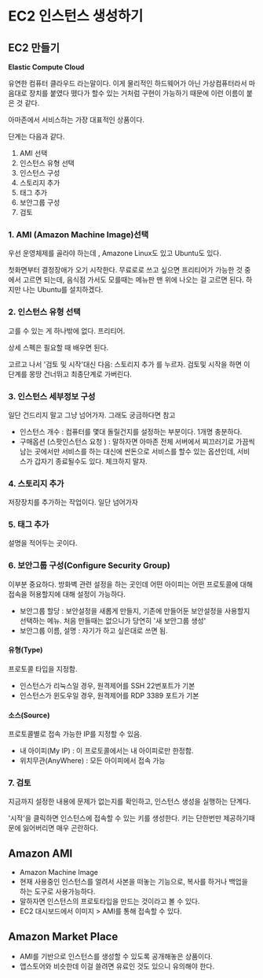 # EC2 인스턴스 생성하기



## EC2 만들기

**Elastic Compute Cloud**

유연한 컴퓨터 클라우드 라는말이다. 이게 물리적인 하드웨어가 아닌 가상컴퓨터라서 마음대로 장치를 붙였다 뗐다가 할수 있는 거처럼 구현이 가능하기 때문에 이런 이름이 붙은 것 같다. 

아마존에서 서비스하는 가장 대표적인 상품이다.

단계는 다음과 같다. 

1. AMI 선택
2. 인스턴스 유형 선택
3. 인스턴스 구성 
4. 스토리지 추가
5. 태그 추가
6. 보안그룹 구성
7. 검토



### 1. AMI (Amazon Machine Image)선택

우선 운영체제를 골라야 하는데 , Amazone Linux도 있고 Ubuntu도 있다. 

첫화면부터 결정장애가 오기 시작한다. 무료로로 쓰고 싶으면 프리티어가 가능한 것 중에서 고르면 되는데, 음식점 가서도 모를때는 메뉴판 맨 위에 나오는 걸 고르면 된다. 하지만 나는 Ubuntu를 설치하겠다. 



### 2. 인스턴스 유형 선택

고를 수 있는 게 하나밖에 없다. 프리티어. 

상세 스펙은 필요할 때 배우면 된다. 

고르고 나서 '검토 및 시작'대신 다음: 스토리지 추가 를 누르자. 검토및 시작을 하면 이 단계를 몽땅 건너뛰고 최종단계로 가버린다. 



### 3. 인스턴스 세부정보 구성

일단 건드리지 말고 그냥 넘어가자.  그래도 궁금하다면 참고

* 인스턴스 개수 : 컴퓨터를 몇대 돌릴건지를 설정하는 부분이다. 1개명 충분하다. 
* 구매옵션 (스팟인스턴스 요청 ) : 말하자면 아마존 전체 서버에서 찌끄러기로 가끔씩 남는 곳에서만 서비스를 하는 대신에 싼돈으로 서비스를 할수 있는 옵션인데, 서비스가 갑자기 종료될수도 있다. 체크하지 말자.



### 4. 스토리지 추가

저장장치를 추가하는 작업이다. 일단 넘어가자



### 5. 태그 추가

설명을 적어두는 곳이다. 



### 6. 보안그룹 구성(Configure Security Group)

이부분 중요하다. 방화벽 관련 설정을 하는 곳인데 어떤 아이피는 어떤 프로토콜에 대해 접속을 허용할지에 대해 설정이 가능하다. 

* 보안그룹 할당 : 보안설정을 새롭게 만들지, 기존에 만들어둔 보안설정을 사용할지 선택하는 메뉴. 처음 만들때는 없으니가 당연히 '새 보안그룹 생성'
* 보안그룹 이름, 설명 : 자기가 하고 싶은대로 쓰면 됨. 



#### 유형(Type)

프로토콜 타입을 지정함. 

- 인스턴스가 리눅스일 경우, 원격제어를 SSH 22번포트가 기본
- 인스턴스가 윈도우일 경우, 원격제어를 RDP 3389 포트가 기본



#### 소스(Source)

프로토콜별로 접속 가능한 IP를 지정할 수 있음. 

- 내 아이피(My IP) :  이 프로토콜에서는 내 아이피로만 한정함.
- 위치무관(AnyWhere) :  모든 아이피에서 접속 가능



### 7. 검토

지금까지 설정한 내용에 문제가 없는지를 확인하고, 인스턴스 생성을 실행하는 단계다. 

'시작'을 클릭하면 인스턴스에 접속할 수 있는 키를 생성한다. 키는 단한번만 제공하기때문에 잃어버리면 매우 곤란하다. 





## Amazon AMI

- Amazon Machine Image
- 현재 사용중인 인스턴스를 얼려서 사본을 떠놓는 기능으로, 복사를 하거나 백업을 하는 도구로 사용가능하다. 
- 말하자면 인스턴스의 프로토타입을 만드는 것이라고 볼 수 있다. 
- EC2 대시보드에서 이미지 > AMI를 통해 접속할 수 있다. 



## Amazon Market Place

- AMI를 기반으로 인스턴스를 생성할 수 있도록 공개해놓은 상품이다. 
- 앱스토어와 비슷한데 이걸 쓸려면 유료인 것도 있으니 유의해야 한다. 